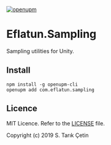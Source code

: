 [![openupm](https://img.shields.io/npm/v/com.eflatun.sampling?label=openupm&registry_uri=https://package.openupm.com)](https://openupm.com/packages/com.eflatun.sampling/)

# Eflatun.Sampling
Sampling utilities for Unity.

## Install

```
npm install -g openupm-cli
openupm add com.eflatun.sampling
```

## Licence

MIT Licence. Refer to the [LICENSE](/LICENSE) file.

Copyright (c) 2019 S. Tarık Çetin
